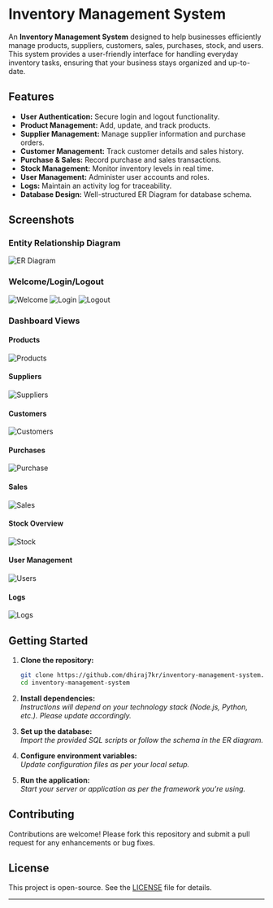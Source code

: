 # Inventory Management System

An **Inventory Management System** designed to help businesses efficiently manage products, suppliers, customers, sales, purchases, stock, and users. This system provides a user-friendly interface for handling everyday inventory tasks, ensuring that your business stays organized and up-to-date.

## Features

- **User Authentication:** Secure login and logout functionality.
- **Product Management:** Add, update, and track products.
- **Supplier Management:** Manage supplier information and purchase orders.
- **Customer Management:** Track customer details and sales history.
- **Purchase & Sales:** Record purchase and sales transactions.
- **Stock Management:** Monitor inventory levels in real time.
- **User Management:** Administer user accounts and roles.
- **Logs:** Maintain an activity log for traceability.
- **Database Design:** Well-structured ER Diagram for database schema.

## Screenshots

### Entity Relationship Diagram
![ER Diagram](screenshots/ERDiagram.png)

### Welcome/Login/Logout
![Welcome](screenshots/welcome.png)
![Login](screenshots/login.png)
![Logout](screenshots/logout.png)

### Dashboard Views
#### Products
![Products](screenshots/products.png)

#### Suppliers
![Suppliers](screenshots/suppliers.png)

#### Customers
![Customers](screenshots/customers.png)

#### Purchases
![Purchase](screenshots/purchase.png)

#### Sales
![Sales](screenshots/sales.png)

#### Stock Overview
![Stock](screenshots/stock.png)

#### User Management
![Users](screenshots/users.png)

#### Logs
![Logs](screenshots/logs.png)

## Getting Started

1. **Clone the repository:**
   ```bash
   git clone https://github.com/dhiraj7kr/inventory-management-system.git
   cd inventory-management-system
   ```

2. **Install dependencies:**  
   _Instructions will depend on your technology stack (Node.js, Python, etc.). Please update accordingly._

3. **Set up the database:**  
   _Import the provided SQL scripts or follow the schema in the ER diagram._

4. **Configure environment variables:**  
   _Update configuration files as per your local setup._

5. **Run the application:**  
   _Start your server or application as per the framework you're using._

## Contributing

Contributions are welcome! Please fork this repository and submit a pull request for any enhancements or bug fixes.

## License

This project is open-source. See the [LICENSE](LICENSE) file for details.

---

